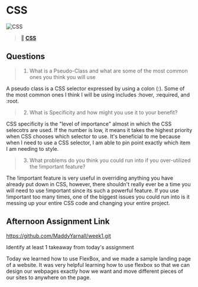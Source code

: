 # CSS

![CSS](https://bcw.blob.core.windows.net/public/cssUnit/1411879719053976)

> **📖 [CSS](https://codeworksacademy.com/fs-student-guide/resources/wk1/03-CSS)**

## Questions

> 1. What is a Pseudo-Class and what are some of the most common ones you think you will use

A pseudo class is a CSS selector expressed by using a colon (:). Some of the most common ones I think I will be using includes :hover, :required, and :root.

>2. What is Specificity and how might you use it to your benefit?

CSS specificity is the "level of importance" almost in which the CSS selecotrs are used. If the number is low, it means it takes the highest priority when CSS chooses which selector to use. It's beneficial to me because when I need to use a CSS selector, I am able to pin point exactly which item I am needing to style.

>3. What problems do you think you could run into if you over-utilized the !important feature?

The !important feature is very useful in overriding anything you have already put down in CSS, however, there shouldn't really ever be a time you will need to use !important since its such a powerful feature. If you use !important too many times, one of the biggest issues you could run into is it messing up your entire CSS code and changing your entire project.

## Afternoon Assignment Link


https://github.com/MaddyYarnall/week1.git

Identify at least 1 takeaway from today's assignment

Today we learned how to use FlexBox, and we made a sample landing page of a website. It was very helpful learning how to use flexbox so that we can design our webpages exactly how we want and move different pieces of our sites to anywhere on the page. 